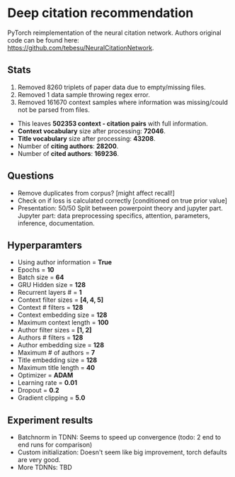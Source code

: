 # Deep citation recommendation
PyTorch reimplementation of the neural citation network.
Authors original code can be found here:  
https://github.com/tebesu/NeuralCitationNetwork. 

## Stats  

1. Removed 8260 triplets of paper data due to empty/missing files.  
2. Removed 1 data sample throwing regex error.  
3. Removed 161670 context samples where information was missing/could not be parsed from files.   
* This leaves __502353 context - citation pairs__ with full information.
* __Context vocabulary__ size after processing: __72046__.  
* __Title vocabulary__ size after processing: __43208__.  
* Number of __citing authors__: __28200__.  
* Number of __cited authors__: __169236__.  

## Questions  

* Remove duplicates from corpus? [might affect recall!]  
* Check on if loss is calculated correctly [conditioned on true prior value]  
* Presentation: 50/50 Split between powerpoint theory and jupyter part. 
     Jupyter part: data preprocessing specifics, attention, parameters, inference, documentation.  

## Hyperparamters  

* Using author information = __True__
* Epochs = __10__  
* Batch size = __64__  
* GRU Hidden size = __128__  
* Recurrent layers # = __1__  
* Context filter sizes = __[4, 4, 5]__  
* Context # filters = __128__   
* Context embedding size = __128__  
* Maximum context length = __100__  
* Author filter sizes = __[1, 2]__  
* Authors # filters = __128__  
* Author embedding size = __128__  
* Maximum # of authors = __7__  
* Title embedding size = __128__  
* Maximum title length = __40__  
* Optimizer = __ADAM__  
* Learning rate = __0.01__  
* Dropout = __0.2__  
* Gradient clipping = __5.0__  

## Experiment results  
* Batchnorm in TDNN: Seems to speed up convergence (todo: 2 end to end runs for comparison)  
* Custom initialization: Doesn't seem like big improvement, torch defaults are very good. 
* More TDNNs: TBD  
